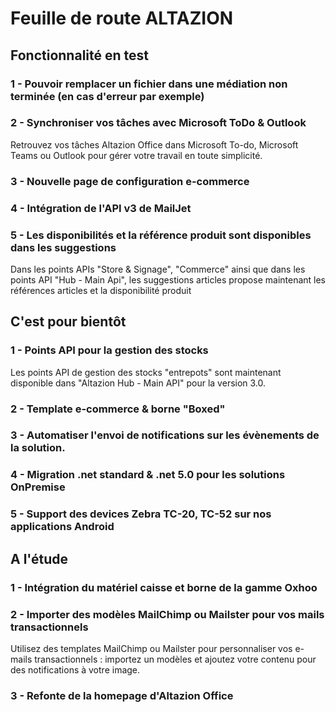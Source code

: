 <div class='roadmapPage'>
<h1>Feuille de route ALTAZION</h1>
<h2>Fonctionnalité en test</h2>
<div id="enTest">
<div class="item">
<h3>1 - Pouvoir remplacer un fichier dans une médiation non terminée (en cas d'erreur par exemple)</h3>
</div>
<div class="item">
<h3>2 - Synchroniser vos tâches avec Microsoft ToDo & Outlook</h3>
<div>Retrouvez vos tâches Altazion Office dans Microsoft To-do, Microsoft Teams ou Outlook pour gérer votre travail en toute simplicité.&nbsp;&nbsp;</div>
</div>
<div class="item">
<h3>3 - Nouvelle page de configuration e-commerce</h3>
</div>
<div class="item">
<h3>4 - Intégration de l'API v3 de MailJet</h3>
</div>
<div class="item">
<h3>5 - Les disponibilités et la référence produit sont disponibles dans les suggestions</h3>
<div>Dans les points APIs &quot;Store &amp; Signage&quot;, &quot;Commerce&quot; ainsi que dans les points API &quot;Hub - Main Api&quot;, les suggestions articles propose maintenant les références articles et la disponibilité produit </div>
</div>
</div>
<h2>C'est pour bientôt</h2>
<div id="bientot">
<div class="item">
<h3>1 - Points API pour la gestion des stocks </h3>
<div>Les points API de gestion des stocks &quot;entrepots&quot; sont maintenant disponible dans &quot;Altazion Hub - Main API&quot; pour la version 3.0. </div>
</div>
<div class="item">
<h3>2 - Template e-commerce & borne "Boxed" </h3>
</div>
<div class="item">
<h3>3 - Automatiser l'envoi de notifications sur les évènements de la solution. </h3>
</div>
<div class="item">
<h3>4 - Migration .net standard & .net 5.0 pour les solutions OnPremise </h3>
</div>
<div class="item">
<h3>5 - Support des devices Zebra TC-20, TC-52 sur nos applications Android </h3>
</div>
</div>
<h2>A l'étude</h2>
<div id="etude">
<div class="item">
<h3>1 - Intégration du matériel caisse et borne de la gamme Oxhoo</h3>
</div>
<div class="item">
<h3>2 - Importer des modèles MailChimp ou Mailster pour vos mails transactionnels</h3>
<div>Utilisez des templates MailChimp ou Mailster pour personnaliser vos e-mails transactionnels : importez un modèles et ajoutez votre contenu pour des notifications à votre image.</div>
</div>
<div class="item">
<h3>3 - Refonte de la homepage d'Altazion Office</h3>
</div>
</div>
</div>

